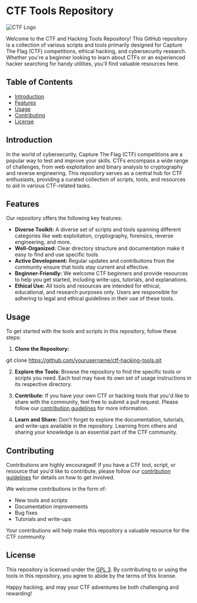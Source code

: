 # CTF Tools Repository

![CTF Logo](https://example.com/ctf-logo.png)

Welcome to the CTF and Hacking Tools Repository! This GitHub repository is a collection of various scripts and tools primarily designed for Capture The Flag (CTF) competitions, ethical hacking, and cybersecurity research. Whether you're a beginner looking to learn about CTFs or an experienced hacker searching for handy utilities, you'll find valuable resources here.

## Table of Contents

- [Introduction](#introduction)
- [Features](#features)
- [Usage](#usage)
- [Contributing](#contributing)
- [License](#license)

## Introduction

In the world of cybersecurity, Capture The Flag (CTF) competitions are a popular way to test and improve your skills. CTFs encompass a wide range of challenges, from web exploitation and binary analysis to cryptography and reverse engineering. This repository serves as a central hub for CTF enthusiasts, providing a curated collection of scripts, tools, and resources to aid in various CTF-related tasks.

## Features

Our repository offers the following key features:



- **Diverse Toolkit:** A diverse set of scripts and tools spanning different categories like web exploitation, cryptography, forensics, reverse engineering, and more.
- **Well-Organized:** Clear directory structure and documentation make it easy to find and use specific tools.
- **Active Development:** Regular updates and contributions from the community ensure that tools stay current and effective.
- **Beginner-Friendly:** We welcome CTF beginners and provide resources to help you get started, including write-ups, tutorials, and explanations.
- **Ethical Use:** All tools and resources are intended for ethical, educational, and research purposes only. Users are responsible for adhering to legal and ethical guidelines in their use of these tools.

## Usage

To get started with the tools and scripts in this repository, follow these steps:

1. **Clone the Repository:**

git clone https://github.com/yourusername/ctf-hacking-tools.git


2. **Explore the Tools:** Browse the repository to find the specific tools or scripts you need. Each tool may have its own set of usage instructions in its respective directory.

3. **Contribute:** If you have your own CTF or hacking tools that you'd like to share with the community, feel free to submit a pull request. Please follow our [contribution guidelines](CONTRIBUTING.md) for more information.

4. **Learn and Share:** Don't forget to explore the documentation, tutorials, and write-ups available in the repository. Learning from others and sharing your knowledge is an essential part of the CTF community.

## Contributing

Contributions are highly encouraged! If you have a CTF tool, script, or resource that you'd like to contribute, please follow our [contribution guidelines](CONTRIBUTING.md) for details on how to get involved.

We welcome contributions in the form of:

- New tools and scripts
- Documentation improvements
- Bug fixes
- Tutorials and write-ups

Your contributions will help make this repository a valuable resource for the CTF community.

## License

This repository is licensed under the [GPL 3](LICENSE). By contributing to or using the tools in this repository, you agree to abide by the terms of this license.

Happy hacking, and may your CTF adventures be both challenging and rewarding!
